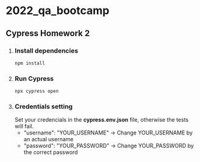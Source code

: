 # 2022_qa_bootcamp

## Cypress Homework 2

1. ### Install dependencies
    `npm install`
2. ### Run Cypress
    `npx cypress open`
3. ### Credentials setting
    Set your credencials in the **cypress.env.json** file, otherwise the tests will fail.
    * "username": "YOUR_USERNAME" -> Change YOUR_USERNAME by an actual username
    * "password": "YOUR_PASSWORD" -> Change YOUR_PASSWORD by the correct password
